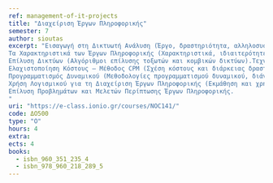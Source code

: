 ```yaml
---
ref: management-of-it-projects
title: "Διαχείριση Έργων Πληροφορικής"
semester: 7
author: sioutas
excerpt: "Εισαγωγή στη Δικτυωτή Ανάλυση (Έργο, δραστηριότητα, αλληλοσυσχετίσεις δραστηριοτήτων, τοξωτά και κομβικά δίκτυα).
Τα Χαρακτηριστικά των Έργων Πληροφορικής (Χαρακτηριστικά, ιδιαιτερότητες, κύκλος ζωής, στοιχεία κόστους, ανθρώπινο δυναμικό και εξοπλισμός).
Επίλυση Δικτύων (Αλγόριθμοι επίλυσης τοξωτών και κομβικών δικτύων).Τεχνική PERT (Κατανομή Β, κανονική κατανομή, χρήση στατιστικών πινάκων).
Ελαχιστοποίηση Κόστους – Μέθοδος CPM (Σχέση κόστους και διάρκειας δραστηριότητας, αλγόριθμος ελαχιστοποίησης κόστους, προσδιορισμός βέλτιστου χρόνου).
Προγραμματισμός Δυναμικού (Μεθοδολογίες προγραμματισμού δυναμικού, διάγραμμα Gantt, εφαρμογή heuristics, μέθοδος εξομάλυνσης δυναμικού).
Χρήση Λογισμικού για τη Διαχείριση Έργων Πληροφορικής (Εκμάθηση και χρήση εξειδικευμένου λογισμικού (MS-Project, MSIS)).
Επίλυση Προβλημάτων και Μελετών Περίπτωσης Έργων Πληροφορικής.
"
uri: "https://e-class.ionio.gr/courses/NOC141/"
code: ΔΟ500
type: "Ο"
hours: 4
extra: 
ects: 4
books:
  - isbn_960_351_235_4
  - isbn_978_960_218_289_5
---
```


